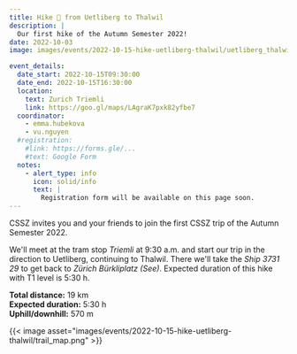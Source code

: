 ```yaml
---
title: Hike 🥾 from Uetliberg to Thalwil
description: |
  Our first hike of the Autumn Semester 2022!
date: 2022-10-03
image: images/events/2022-10-15-hike-uetliberg-thalwil/uetliberg_thalwil.jpeg

event_details:
  date_start: 2022-10-15T09:30:00
  date_end: 2022-10-15T16:30:00
  location:
    text: Zurich Triemli
    link: https://goo.gl/maps/LAgraK7pxk82yfbe7
  coordinator:
    - emma.hubekova
    - vu.nguyen
  #registration:
    #link: https://forms.gle/...
    #text: Google Form
  notes:
    - alert_type: info
      icon: solid/info
      text: |
        Registration form will be available on this page soon.
---
```


CSSZ invites you and your friends to join the first CSSZ trip of the Autumn Semester 2022.

We'll meet at the tram stop _Triemli_ at 9:30 a.m. and start our trip in the direction to Uetliberg, continuing to Thalwil.
There we'll take the _Ship 3731 29_ to get back to _Zürich Bürkliplatz (See)_. Expected duration of this hike with T1 level is 5:30 h.

**Total distance:** 19 km  
**Expected duration:** 5:30 h  
**Uphill/downhill:** 570 m

<!--more-->

{{< image asset="images/events/2022-10-15-hike-uetliberg-thalwil/trail_map.png" >}}
